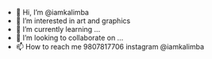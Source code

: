 - 👋 Hi, I’m @iamkalimba
- 👀 I’m interested in art and graphics
- 🌱 I’m currently learning ...
- 💞️ I’m looking to collaborate on ...
- 📫 How to reach me 9807817706 instagram @iamkalimba

<!---
iamkalimba/iamkalimba is a ✨ special ✨ repository because its `README.md` (this file) appears on your GitHub profile.
You can click the Preview link to take a look at your changes.
--->

